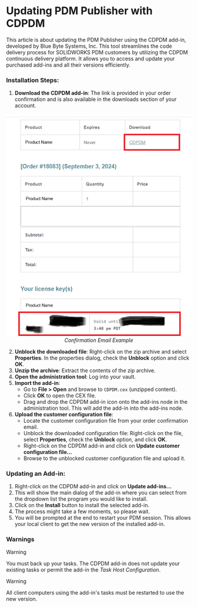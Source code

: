 # Updating PDM Publisher with CDPDM

This article is about updating the PDM Publisher using the CDPDM add-in, developed by Blue Byte Systems, Inc. This tool streamlines the code delivery process for SOLIDWORKS PDM customers by utilizing the CDPDM continuous delivery platform. It allows you to access and update your purchased add-ins and all their versions efficiently.

### Installation Steps:

1. **Download the CDPDM add-in**: The link is provided in your order confirmation and is also available in the downloads section of your account.

<p align="center">
  <img src="../images/confirmationemail.png" alt="Confirmation Email Example" />
  <br>
  <em>Confirmation Email Example</em>
</p>

2. **Unblock the downloaded file**: Right-click on the zip archive and select **Properties**. In the properties dialog, check the **Unblock** option and click **OK**.
3. **Unzip the archive**: Extract the contents of the zip archive.
4. **Open the administration tool**: Log into your vault.
5. **Import the add-in**:
    - Go to **File > Open** and browse to `CDPDM.cex` (unzipped content).
    - Click **OK** to open the CEX file.
    - Drag and drop the CDPDM add-in icon onto the add-ins node in the administration tool. This will add the add-in into the add-ins node.
6. **Upload the customer configuration file**:
    - Locate the customer configuration file from your order confirmation email.
    - Unblock the downloaded configuration file: Right-click on the file, select **Properties**, check the **Unblock** option, and click **OK**.
    - Right-click on the CDPDM add-in and click on **Update customer configuration file...**
    - Browse to the unblocked customer configuration file and upload it.

### Updating an Add-in:

1. Right-click on the CDPDM add-in and click on **Update add-ins…**
2. This will show the main dialog of the add-in where you can select from the dropdown list the program you would like to install.
3. Click on the **Install** button to install the selected add-in.
4. The process might take a few moments, so please wait.
5. You will be prompted at the end to restart your PDM session. This allows your local client to get the new version of the installed add-in.

### Warnings

> [!Warning]
> You must back up your tasks. The CDPDM add-in does not update your existing tasks or permit the add-in the *Task Host Configuration*.

> [!Warning]
> All client computers using the add-in's tasks must be restarted to use the new version.